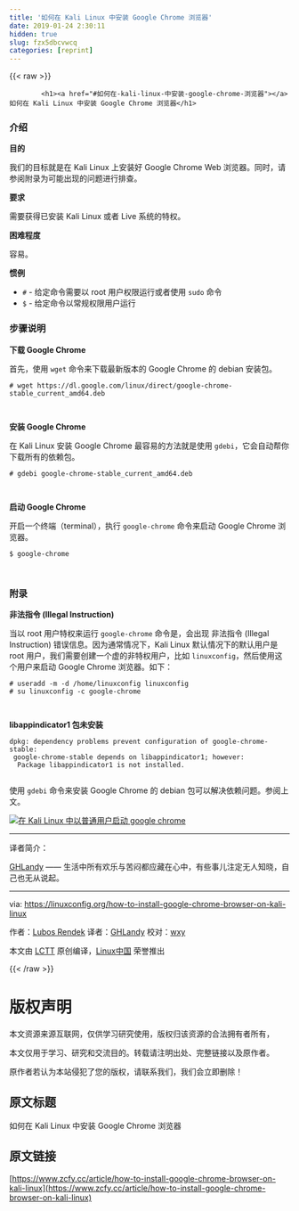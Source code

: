 ```yaml
---
title: '如何在 Kali Linux 中安装 Google Chrome 浏览器' 
date: 2019-01-24 2:30:11
hidden: true
slug: fzx5dbcvwcq
categories: [reprint]
---
```


{{< raw >}}

            <h1><a href="#如何在-kali-linux-中安装-google-chrome-浏览器"></a>如何在 Kali Linux 中安装 Google Chrome 浏览器</h1>
<h3><a href="#介绍"></a>介绍</h3>
<p><strong>目的</strong></p>
<p>我们的目标就是在 Kali Linux 上安装好 Google Chrome Web 浏览器。同时，请参阅附录为可能出现的问题进行排查。</p>
<p><strong>要求</strong></p>
<p>需要获得已安装 Kali Linux 或者 Live 系统的特权。</p>
<p><strong>困难程度</strong></p>
<p>容易。</p>
<p><strong>惯例</strong></p>
<ul>
<li><code>#</code> - 给定命令需要以 root 用户权限运行或者使用 <code>sudo</code> 命令</li>
<li><code>$</code> - 给定命令以常规权限用户运行</li>
</ul>
<h3><a href="#步骤说明"></a>步骤说明</h3>
<p><strong>下载 Google Chrome</strong></p>
<p>首先，使用 <code>wget</code> 命令来下载最新版本的 Google Chrome 的 debian 安装包。</p>
<pre><code class="hljs vim"># wget http<span class="hljs-variable">s:</span>//<span class="hljs-keyword">dl</span>.google.<span class="hljs-keyword">com</span>/linux/direct/google-chrome-stable_current_amd64.<span class="hljs-keyword">deb</span>

</code></pre><p><strong>安装 Google Chrome</strong></p>
<p>在 Kali Linux 安装 Google Chrome 最容易的方法就是使用 <code>gdebi</code>，它会自动帮你下载所有的依赖包。</p>
<pre><code class="hljs shell"><span class="hljs-meta">#</span><span class="bash"> gdebi google-chrome-stable_current_amd64.deb</span>

</code></pre><p><strong>启动 Google Chrome</strong></p>
<p>开启一个终端（terminal），执行 <code>google-chrome</code> 命令来启动 Google Chrome 浏览器。</p>
<pre><code class="hljs shell"><span class="hljs-meta">$</span><span class="bash"> google-chrome</span>

</code></pre><h3><a href="#附录"></a>附录</h3>
<p><strong>非法指令 (Illegal Instruction)</strong></p>
<p>当以 root 用户特权来运行 <code>google-chrome</code> 命令是，会出现 非法指令 (Illegal Instruction) 错误信息。因为通常情况下，Kali Linux 默认情况下的默认用户是 root 用户，我们需要创建一个虚的非特权用户，比如 <code>linuxconfig</code>，然后使用这个用户来启动 Google Chrome 浏览器。如下：</p>
<pre><code class="hljs shell"><span class="hljs-meta">#</span><span class="bash"> useradd -m -d /home/linuxconfig linuxconfig</span>
<span class="hljs-meta">#</span><span class="bash"> su linuxconfig -c google-chrome</span>

</code></pre><p><strong>libappindicator1 包未安装</strong></p>
<pre><code class="hljs vhdl">dpkg: dependency problems prevent <span class="hljs-keyword">configuration</span> <span class="hljs-keyword">of</span> google-chrome-stable:
 google-chrome-stable depends <span class="hljs-keyword">on</span> libappindicator1; however:
  <span class="hljs-keyword">Package</span> libappindicator1 <span class="hljs-keyword">is</span> <span class="hljs-keyword">not</span> installed.

</code></pre><p>使用 <code>gdebi</code> 命令来安装 Google Chrome 的 debian 包可以解决依赖问题。参阅上文。 </p>
<p><a href="https://camo.githubusercontent.com/090c8bf9b343e0f8bd9902f63359365c5e6ae013/68747470733a2f2f6c696e7578636f6e6669672e6f72672f696d616765732f6b616c692d6c696e75782d676f6f676c652d63686f6d652d62726f777365722d73746172742e6a7067"><img src="https://p2.ssl.qhimg.com/t01736a077edcedb3cb.jpg" alt="在 Kali Linux 中以普通用户启动 google chrome"></a></p>
<hr>
<p>译者简介：</p>
<p><a href="http://GHLandy.com">GHLandy</a> —— 生活中所有欢乐与苦闷都应藏在心中，有些事儿注定无人知晓，自己也无从说起。</p>
<hr>
<p>via: <a href="https://linuxconfig.org/how-to-install-google-chrome-browser-on-kali-linux">https://linuxconfig.org/how-to-install-google-chrome-browser-on-kali-linux</a></p>
<p>作者：<a href="https://linuxconfig.org/how-to-install-google-chrome-browser-on-kali-linux">Lubos Rendek</a> 译者：<a href="https://github.com/GHLandy">GHLandy</a> 校对：<a href="https://github.com/wxy">wxy</a></p>
<p>本文由 <a href="https://github.com/LCTT/TranslateProject">LCTT</a> 原创编译，<a href="https://linux.cn/">Linux中国</a> 荣誉推出</p>

          
{{< /raw >}}

# 版权声明
本文资源来源互联网，仅供学习研究使用，版权归该资源的合法拥有者所有，

本文仅用于学习、研究和交流目的。转载请注明出处、完整链接以及原作者。

原作者若认为本站侵犯了您的版权，请联系我们，我们会立即删除！

## 原文标题
如何在 Kali Linux 中安装 Google Chrome 浏览器

## 原文链接
[https://www.zcfy.cc/article/how-to-install-google-chrome-browser-on-kali-linux](https://www.zcfy.cc/article/how-to-install-google-chrome-browser-on-kali-linux)

